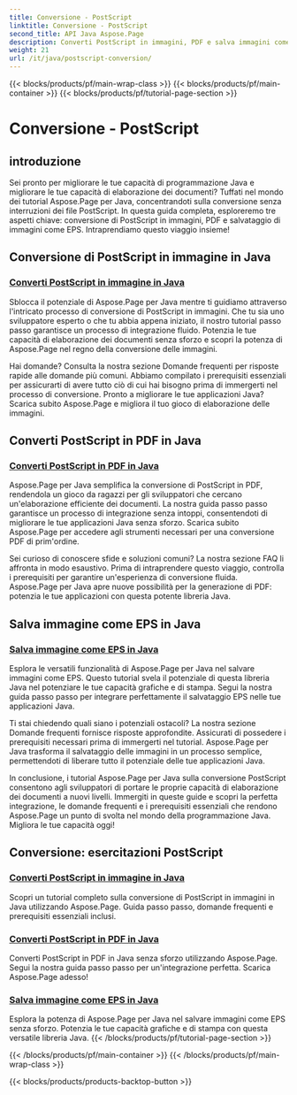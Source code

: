```yaml
---
title: Conversione - PostScript
linktitle: Conversione - PostScript
second_title: API Java Aspose.Page
description: Converti PostScript in immagini, PDF e salva immagini come EPS in Java con i tutorial Aspose.Page. Guide dettagliate, domande frequenti e prerequisiti per un'integrazione perfetta.
weight: 21
url: /it/java/postscript-conversion/
---
```


{{< blocks/products/pf/main-wrap-class >}}
{{< blocks/products/pf/main-container >}}
{{< blocks/products/pf/tutorial-page-section >}}

# Conversione - PostScript

## introduzione

Sei pronto per migliorare le tue capacità di programmazione Java e migliorare le tue capacità di elaborazione dei documenti? Tuffati nel mondo dei tutorial Aspose.Page per Java, concentrandoti sulla conversione senza interruzioni dei file PostScript. In questa guida completa, esploreremo tre aspetti chiave: conversione di PostScript in immagini, PDF e salvataggio di immagini come EPS. Intraprendiamo questo viaggio insieme!

## Conversione di PostScript in immagine in Java

### [Converti PostScript in immagine in Java](./to-image/)

Sblocca il potenziale di Aspose.Page per Java mentre ti guidiamo attraverso l'intricato processo di conversione di PostScript in immagini. Che tu sia uno sviluppatore esperto o che tu abbia appena iniziato, il nostro tutorial passo passo garantisce un processo di integrazione fluido. Potenzia le tue capacità di elaborazione dei documenti senza sforzo e scopri la potenza di Aspose.Page nel regno della conversione delle immagini.

Hai domande? Consulta la nostra sezione Domande frequenti per risposte rapide alle domande più comuni. Abbiamo compilato i prerequisiti essenziali per assicurarti di avere tutto ciò di cui hai bisogno prima di immergerti nel processo di conversione. Pronto a migliorare le tue applicazioni Java? Scarica subito Aspose.Page e migliora il tuo gioco di elaborazione delle immagini.

## Converti PostScript in PDF in Java

### [Converti PostScript in PDF in Java](./to-pdf/)

Aspose.Page per Java semplifica la conversione di PostScript in PDF, rendendola un gioco da ragazzi per gli sviluppatori che cercano un'elaborazione efficiente dei documenti. La nostra guida passo passo garantisce un processo di integrazione senza intoppi, consentendoti di migliorare le tue applicazioni Java senza sforzo. Scarica subito Aspose.Page per accedere agli strumenti necessari per una conversione PDF di prim'ordine.

Sei curioso di conoscere sfide e soluzioni comuni? La nostra sezione FAQ li affronta in modo esaustivo. Prima di intraprendere questo viaggio, controlla i prerequisiti per garantire un'esperienza di conversione fluida. Aspose.Page per Java apre nuove possibilità per la generazione di PDF: potenzia le tue applicazioni con questa potente libreria Java.

## Salva immagine come EPS in Java

### [Salva immagine come EPS in Java](./save-image-as-eps/)

Esplora le versatili funzionalità di Aspose.Page per Java nel salvare immagini come EPS. Questo tutorial svela il potenziale di questa libreria Java nel potenziare le tue capacità grafiche e di stampa. Segui la nostra guida passo passo per integrare perfettamente il salvataggio EPS nelle tue applicazioni Java.

Ti stai chiedendo quali siano i potenziali ostacoli? La nostra sezione Domande frequenti fornisce risposte approfondite. Assicurati di possedere i prerequisiti necessari prima di immergerti nel tutorial. Aspose.Page per Java trasforma il salvataggio delle immagini in un processo semplice, permettendoti di liberare tutto il potenziale delle tue applicazioni Java.

In conclusione, i tutorial Aspose.Page per Java sulla conversione PostScript consentono agli sviluppatori di portare le proprie capacità di elaborazione dei documenti a nuovi livelli. Immergiti in queste guide e scopri la perfetta integrazione, le domande frequenti e i prerequisiti essenziali che rendono Aspose.Page un punto di svolta nel mondo della programmazione Java. Migliora le tue capacità oggi!
## Conversione: esercitazioni PostScript
### [Converti PostScript in immagine in Java](./to-image/)
Scopri un tutorial completo sulla conversione di PostScript in immagini in Java utilizzando Aspose.Page. Guida passo passo, domande frequenti e prerequisiti essenziali inclusi.
### [Converti PostScript in PDF in Java](./to-pdf/)
Converti PostScript in PDF in Java senza sforzo utilizzando Aspose.Page. Segui la nostra guida passo passo per un'integrazione perfetta. Scarica Aspose.Page adesso!
### [Salva immagine come EPS in Java](./save-image-as-eps/)
Esplora la potenza di Aspose.Page per Java nel salvare immagini come EPS senza sforzo. Potenzia le tue capacità grafiche e di stampa con questa versatile libreria Java.
{{< /blocks/products/pf/tutorial-page-section >}}

{{< /blocks/products/pf/main-container >}}
{{< /blocks/products/pf/main-wrap-class >}}

{{< blocks/products/products-backtop-button >}}
